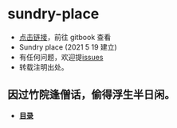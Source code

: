 # sundry-place

-   [点击链接](https://18509149693.gitbook.io/secretbook/)，前往 gitbook 查看
-   Sundry place (2021 5 19 建立)
-   有任何问题，欢迎提[issues](https://github.com/secret344/sundry-place/issues)
-   转载注明出处。

## 因过竹院逢僧话，偷得浮生半日闲。

-   [**目录**](./SUMMARY.md)
